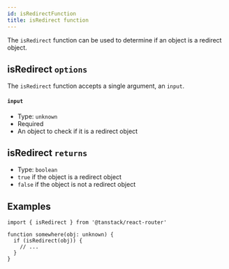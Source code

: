 ```yaml
---
id: isRedirectFunction
title: isRedirect function
---
```


The `isRedirect` function can be used to determine if an object is a redirect object.

## isRedirect `options`

The `isRedirect` function accepts a single argument, an `input`.

#### `input`

- Type: `unknown`
- Required
- An object to check if it is a redirect object

## isRedirect `returns`

- Type: `boolean`
- `true` if the object is a redirect object
- `false` if the object is not a redirect object

## Examples

```tsx
import { isRedirect } from '@tanstack/react-router'

function somewhere(obj: unknown) {
  if (isRedirect(obj)) {
    // ...
  }
}
```
